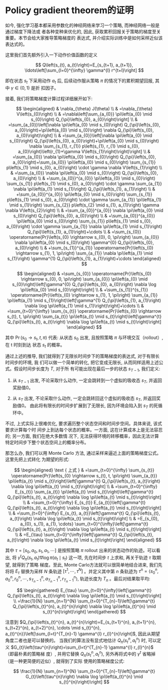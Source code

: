 
# Policy gradient theorem的证明


如今, 强化学习基本都采用参数化的神经网络来学习一个策略, 而神经网络一般是通过梯度下降法或 者各种变种来优化的, 因此, 获取累积回报关于策略的梯度至关重要。本节会给大家推导策略梯度的 表达式, 并介绍实际训练中是如何采样近似该表达式的。

这里我们首先额外引入一下动作价值函数的定义

$$
Q\left(s_{t}, a_{t}\right)=E_{s_{t+1}, a_{t+1}}, \ldots\left[\sum_{l=0}^{\infty} \gamma^{l} r^{t+l}\right]
$$

即在状态 $s_{t}$ 下采用动作 $a_{t}$ 后, 后续动作服从策略 $\pi$ 的情况下的累积期望回报, 其中 $\gamma \in(0,1)$ 是折 扣因子。

接着, 我们将策略梯度计算过程详细展开如下:

$$
\begin{aligned}
& \nabla_{\theta} J(\theta) \\
& =\nabla_{\theta} V\left(s_{0}\right) \\
& =\nabla\left[\sum_{a_{0}} \pi\left(a_{0} \mid s_{0}\right) Q_{\pi}\left(s_{0}, a_{0}\right)\right] \\
& =\sum_{a_{0}}\left[\nabla \pi\left(a_{0} \mid s_{0}\right) Q_{\pi}\left(s_{0}, a_{0}\right)+\pi\left(a_{0} \mid s_{0}\right) \nabla Q_{\pi}\left(s_{0}, a_{0}\right)\right] \\
& =\sum_{a_{0}}\left[\nabla \pi\left(a_{0} \mid s_{0}\right) Q_{\pi}\left(s_{0}, a_{0}\right)+\pi\left(a_{0} \mid s_{0}\right) \nabla \sum_{s_{1}, r_{1}} p\left(s_{1}, r_{1} \mid s_{0}, a_{0}\right)\left(r_{1}+\gamma V\left(s_{1}\right)\right)\right] \\
& =\sum_{a_{0}} \nabla \pi\left(a_{0} \mid s_{0}\right) Q_{\pi}\left(s_{0}, a_{0}\right)+\sum_{a_{0}} \pi\left(a_{0} \mid s_{0}\right) \sum_{s_{1}} p\left(s_{1} \mid s_{0}, a_{0}\right) \cdot \gamma \nabla V\left(s_{1}\right) \\
& =\sum_{a_{0}} \nabla \pi\left(a_{0} \mid s_{0}\right) Q_{\pi}\left(s_{0}, a_{0}\right) \\
& +\sum_{a_{0}}^{a_{0}} \pi\left(a_{0} \mid s_{0}\right) \sum_{s_{1}} p\left(s_{1} \mid s_{0}, a_{0}\right) \cdot \gamma \sum_{a_{1}} \nabla \pi\left(a_{1} \mid s_{1}\right) Q_{\pi}\left(s_{1}, a_{1}\right) \\
& +\sum_{a_{0}}^{a_{0}} \pi\left(a_{0} \mid s_{0}\right) \sum_{s_{1}} p\left(s_{1} \mid s_{0}, a_{0}\right) \cdot \gamma \sum_{a_{1}} \pi\left(a_{1} \mid s_{1}\right) \sum_{s_{2}} p\left(s_{2} \mid s_{1}, a_{1}\right) \gamma \nabla V\left(s_{2}\right) \\
& =\sum_{a_{0}}^{a_{0}} \nabla \pi\left(a_{0} \mid s_{0}\right) Q_{\pi}\left(s_{0}, a_{0}\right) \\
& +\sum_{a_{0}}^{a_{0}} \pi\left(a_{0} \mid s_{0}\right) \sum_{s_{1}} p\left(s_{1} \mid s_{0}, a_{0}\right) \cdot \gamma \sum_{a_{1}} \nabla \pi\left(a_{1} \mid s_{1}\right) Q_{\pi}\left(s_{1}, a_{1}\right)+\cdots \\
& =\sum_{s_{0}} \operatorname{Pr}\left(s_{0} \rightarrow s_{0}, 0, \pi\right) \sum_{a_{0}} \nabla \pi\left(a_{0} \mid s_{0}\right) \gamma^{0} Q_{\pi}\left(s_{0}, a_{0}\right) \\
& +\sum_{s_{1}}^{a_{1}} \operatorname{Pr}\left(s_{0} \rightarrow s_{1}, 1, \pi\right) \sum_{a_{1}} \nabla \pi\left(a_{1} \mid s_{1}\right) \gamma^{1} Q_{\pi}\left(s_{1}, a_{1}\right)+\cdots
\end{aligned}
$$



$$
\begin{aligned}
& =\sum_{s_{0}} \operatorname{Pr}\left(s_{0} \rightarrow s_{0}, 0, \pi\right) \sum_{a_{0}} \pi\left(a_{0} \mid s_{0}\right)\left[\gamma^{0} Q_{\pi}\left(s_{0}, a_{0}\right) \nabla \log \pi\left(a_{0} \mid s_{0}\right)\right] \\
& +\sum_{s_{1}}^{s_{1}} \operatorname{Pr}\left(s_{0} \rightarrow s_{1}, 1, \pi\right) \sum_{a_{1}} \pi\left(a_{1} \mid s_{1}\right)\left[\gamma^{1} Q_{\pi}\left(s_{1}, a_{1}\right) \nabla \log \pi\left(a_{1} \mid s_{1}\right)\right]+\cdots \\
& =\sum_{t=0}^{\infty} \sum_{s_{t}} \operatorname{Pr}\left(s_{0} \rightarrow s_{t}, t, \pi\right) \sum_{a_{t}} \pi\left(a_{t} \mid s_{t}\right)\left[\gamma^{t} Q_{\pi}\left(s_{t}, a_{t}\right) \nabla \log \pi\left(a_{t} \mid s_{t}\right)\right]
\end{aligned}
$$

其中 $\operatorname{Pr}\left(s_{0} \rightarrow s_{t}, t, \pi\right)$ 代表: 从状态 $s_{0}$ 出发, 且按照策略 $\pi$ 与环境交互（rollout）, 在 $\mathrm{t}$ 时刻到达 状态 $s_{t}$ 的概率。

通过上述的推导, 我们就得到了无限长时间步下的策略梯度的表达式, 对于有限长时间步的环境, 我 们可以做一个简单的转化, 把它变成无限长, 从而同样适用上述公式。假设时间步长度为 $T$, 对于所 有可能出现在最后一步的状态 $s_{T-1}$, 我们定义:

1. 从 $s_{T-1}$ 出发, 不论采取什么动作, 一定会跳转到一个虚拟的吸收态 $s_{T}$, 并返回奖励值0。

2. 从 $s_{T}$ 出发, 不论采取什么动作, 一定会跳转回这个虚拟的吸收态 $s_{T}$, 并返回奖励值0。 由此将有限长的时间步扩展到了无限长, 因为环境会陷入到 $s_{T}$ 的死循环中。

不过, 上式实际上很难优化, 要求遍历整个状态空间和时间步空间。具体来说, 该式要求计算每个时 间步上到达每个状态的概率。一方面, 这在计算成本上是无法容忍的; 另一方面, 我们在绝大多数情 况下, 无法获得环境的转移概率，因此无法计算特定时间步下整个状态空间上的概率分布。

那怎么办, 我们可以用 Monte Carlo 方法, 通过采样来逼近上面的策略梯度公式。这里先把上式转化 为期望的形式:

$$
\begin{aligned}
\text { 上式 } & =\sum_{t=0}^{\infty} \sum_{s_{t}} \operatorname{Pr}\left(s_{0} \rightarrow s_{t}, t, \pi\right) \sum_{a_{t}} \pi\left(a_{t} \mid s_{t}\right)\left[\gamma^{t} Q_{\pi}\left(s_{t}, a_{t}\right) \nabla \log \pi\left(a_{t} \mid s_{t}\right)\right] \\
& =\sum_{t=0}^{\infty} E_{s_{t}} \sum_{a_{t}} \pi\left(a_{t} \mid s_{t}\right)\left[\gamma^{t} Q_{\pi}\left(s_{t}, a_{t}\right) \nabla \log \pi\left(a_{t} \mid s_{t}\right)\right] \\
& =\sum_{t=0}^{\infty} E_{s_{t}} E_{a_{t}}\left[\gamma^{t} Q_{\pi}\left(s_{t}, a_{t}\right) \nabla \log \pi\left(a_{t} \mid s_{t}\right)\right] \\
& =\sum_{t=0}^{\infty} E_{s_{t}, a_{t}}\left[\gamma^{t} Q_{\pi}\left(s_{t}, a_{t}\right) \nabla \log \pi\left(a_{t} \mid s_{t}\right)\right] \\
& =E_{s_{0}, a_{0}, s_{1}, a_{1}, \cdots} \sum_{t=0}^{\infty}\left[\gamma^{t} Q_{\pi}\left(s_{t}, a_{t}\right) \nabla \log \pi\left(a_{t} \mid s_{t}\right)\right] \\
& =E_{\tau} \sum_{t=0}^{\infty}\left[\gamma^{t} Q_{\pi}\left(s_{t}, a_{t}\right) \nabla \log \pi\left(a_{t} \mid s_{t}\right)\right]
\end{aligned}
$$

其中 $\tau=\left[s_{0}, a_{0}, s_{1}, a_{1}, \cdots\right]$ 是按照策略 $\pi$ rollout 出来的状态动作的轨迹。可以看出, 将 $\gamma^{t} Q_{\pi}\left(s_{t}, a_{t}\right) \nabla \log \pi\left(a_{t} \mid s_{t}\right)$ 这一项, 先在时间步 $t$ 上求和, 再关于轨迹 $\tau$ 取期望, 就得到了策略 梯度。至此, Monte Carlo方法就可以很简单地结合进来, 我们先将将 $E_{\tau}$ 替换为采样 $N$ 条轨迹 $\left[\tau^{1}, \cdots, \tau^{N}\right]$ 。并定义其中第 $n$ 条轨迹为 $\tau^{n}=\left\langle s_{0}^{n}, a_{0}^{n}, r_{0}^{n}, \cdots, s_{T_{n}-1}^{n}, a_{T_{n}-1}^{n}, r_{T_{n}-1}^{n}\right\rangle$, 轨迹长度为 $T_{n}$ 。最后对结果取平均:

$$
\begin{gathered}
E_{\tau} \sum_{t=0}^{\infty}\left[\gamma^{t} Q_{\pi}\left(s_{t}, a_{t}\right) \nabla \log \pi\left(a_{t} \mid s_{t}\right)\right] \\
=\frac{1}{N} \sum_{n=1}^{N} \sum_{t=0}^{T_{n}-1}\left[\gamma^{t} Q_{\pi}\left(s_{t}^{n}, a_{t}^{n}\right) \nabla \log \pi\left(a_{t}^{n} \mid s_{t}^{n}\right)\right]
\end{gathered}
$$

注意到 $Q_{\pi}\left(s_{t}^{n}, a_{t}^{n}\right)=E_{s_{t+1}^{n}, a_{t+1}^{n}, s_{t+2}^{n}, a_{t+2}^{n}, \cdots \mid s_{t}^{n}, a_{t}^{n}}\left[\sum_{l=t}^{T_{n}-1} \gamma^{l} r_{l}^{n}\right]$, 因此从期望角度二者也是可以替换的。 当我们的算法没有显式地估计 $Q_{\pi}\left(s_{t}^{n}, a_{t}^{n}\right)$ 时, 可以定义 $G_{t}\left(\tau^{n}\right)=\sum_{l=t}^{T_{n}-1} \gamma^{l} r_{l}^{n}$ （即最朴素的策略梯 度）, 并用它替换 $Q_{\pi}\left(s_{t}^{n}, a_{t}^{n}\right)$, 另外再将式中的 $\gamma^{t}$ 省略掉（是一种更简便的近似）, 就得到了实际 使用的策略梯度公式:

$$
\frac{1}{N} \sum_{n=1}^{N} \sum_{t=0}^{T_{n}-1}\left[\gamma^{t} G_{t}\left(\tau^{n}\right) \nabla \log \pi\left(a_{t}^{n} \mid s_{t}^{n}\right)\right]
$$